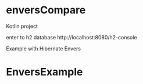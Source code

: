 # enversCompare
Kotlin project


enter to h2 database http://localhost:8080/h2-console

Example with Hibernate Envers
# EnversExample

